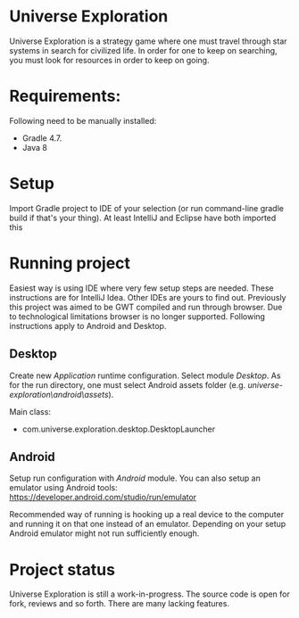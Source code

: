 # Universe Exploration
Universe Exploration is a strategy game where one must travel through star systems in search for civilized life.
In order for one to keep on searching, you must look for resources in order to keep on going.

# Requirements:
Following need to be manually installed:
* Gradle 4.7.
* Java 8

# Setup
Import Gradle project to IDE of your selection (or run command-line gradle build if that's your thing). At least
IntelliJ and Eclipse have both imported this

# Running project
Easiest way is using IDE where very few setup steps are needed. These instructions are for IntelliJ Idea. Other IDEs
are yours to find out. Previously this project was aimed to be GWT compiled and run through browser. Due to
technological limitations browser is no longer supported. Following instructions apply to Android and Desktop.

## Desktop
Create new *Application* runtime configuration. Select module *Desktop*. As for the run directory, one must select
Android assets folder (e.g. *universe-exploration\android\assets*).

Main class:
* com.universe.exploration.desktop.DesktopLauncher

## Android
Setup run configuration with *Android* module. You can also setup an emulator using Android tools:
https://developer.android.com/studio/run/emulator

Recommended way of running is hooking up a real device to the computer and running it on that one
instead of an emulator. Depending on your setup Android emulator might not run sufficiently enough.

# Project status
Universe Exploration is still a work-in-progress. The source code is open for fork, reviews and so forth.
There are many lacking features.
